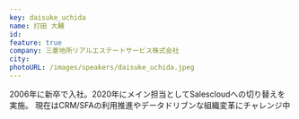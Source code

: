 ```yaml
---
key: daisuke_uchida
name: 打田 大輔
id: 
feature: true
company: 三菱地所リアルエステートサービス株式会社
city: 
photoURL: /images/speakers/daisuke_uchida.jpeg
---
```

2006年に新卒で入社。2020年にメイン担当としてSalescloudへの切り替えを実施。
現在はCRM/SFAの利用推進やデータドリブンな組織変革にチャレンジ中
